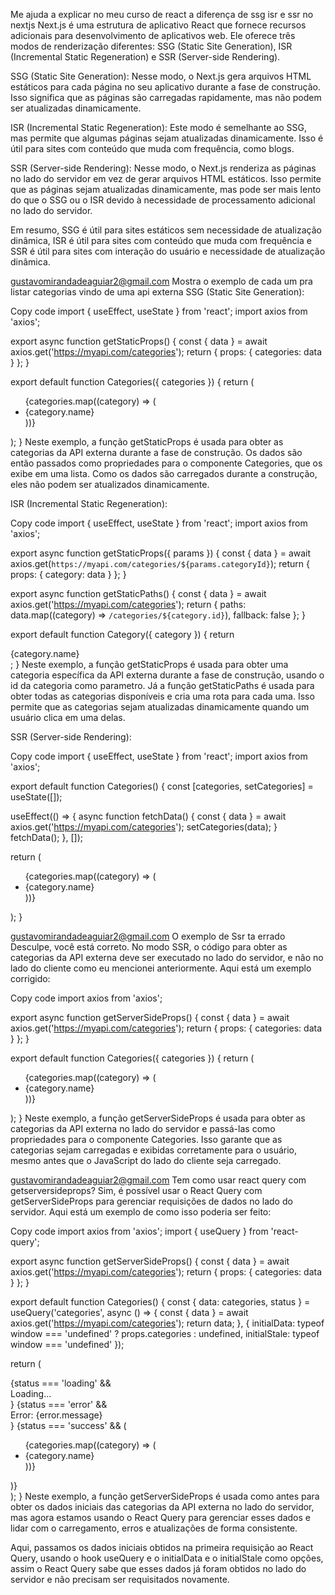 Me ajuda a explicar no meu curso de react a diferença de ssg isr e ssr no nextjs
Next.js é uma estrutura de aplicativo React que fornece recursos adicionais para desenvolvimento de aplicativos web. Ele oferece três modos de renderização diferentes: SSG (Static Site Generation), ISR (Incremental Static Regeneration) e SSR (Server-side Rendering).

SSG (Static Site Generation): Nesse modo, o Next.js gera arquivos HTML estáticos para cada página no seu aplicativo durante a fase de construção. Isso significa que as páginas são carregadas rapidamente, mas não podem ser atualizadas dinamicamente.

ISR (Incremental Static Regeneration): Este modo é semelhante ao SSG, mas permite que algumas páginas sejam atualizadas dinamicamente. Isso é útil para sites com conteúdo que muda com frequência, como blogs.

SSR (Server-side Rendering): Nesse modo, o Next.js renderiza as páginas no lado do servidor em vez de gerar arquivos HTML estáticos. Isso permite que as páginas sejam atualizadas dinamicamente, mas pode ser mais lento do que o SSG ou o ISR devido à necessidade de processamento adicional no lado do servidor.

Em resumo, SSG é útil para sites estáticos sem necessidade de atualização dinâmica, ISR é útil para sites com conteúdo que muda com frequência e SSR é útil para sites com interação do usuário e necessidade de atualização dinâmica.




gustavomirandadeaguiar2@gmail.com
Mostra o exemplo de cada um pra listar categorias vindo de uma api externa
SSG (Static Site Generation):

Copy code
import { useEffect, useState } from 'react';
import axios from 'axios';

export async function getStaticProps() {
  const { data } = await axios.get('https://myapi.com/categories');
  return { props: { categories: data } };
}

export default function Categories({ categories }) {
  return (
    <ul>
      {categories.map((category) => (
        <li key={category.id}>{category.name}</li>
      ))}
    </ul>
  );
}
Neste exemplo, a função getStaticProps é usada para obter as categorias da API externa durante a fase de construção. Os dados são então passados como propriedades para o componente Categories, que os exibe em uma lista. Como os dados são carregados durante a construção, eles não podem ser atualizados dinamicamente.

ISR (Incremental Static Regeneration):

Copy code
import { useEffect, useState } from 'react';
import axios from 'axios';

export async function getStaticProps({ params }) {
  const { data } = await axios.get(`https://myapi.com/categories/${params.categoryId}`);
  return { props: { category: data } };
}

export async function getStaticPaths() {
  const { data } = await axios.get('https://myapi.com/categories');
  return { paths: data.map((category) => `/categories/${category.id}`), fallback: false };
}

export default function Category({ category }) {
  return <div>{category.name}</div>;
}
Neste exemplo, a função getStaticProps é usada para obter uma categoria específica da API externa durante a fase de construção, usando o id da categoria como parametro. Já a função getStaticPaths é usada para obter todas as categorias disponíveis e cria uma rota para cada uma. Isso permite que as categorias sejam atualizadas dinamicamente quando um usuário clica em uma delas.

SSR (Server-side Rendering):

Copy code
import { useEffect, useState } from 'react';
import axios from 'axios';

export default function Categories() {
  const [categories, setCategories] = useState([]);

  useEffect(() => {
    async function fetchData() {
      const { data } = await axios.get('https://myapi.com/categories');
      setCategories(data);
    }
    fetchData();
  }, []);

  return (
    <ul>
      {categories.map((category) => (
        <li key={category.id}>{category.name}</li>
      ))}
    </ul>
  );
}



gustavomirandadeaguiar2@gmail.com
O exemplo de Ssr ta errado
Desculpe, você está correto. No modo SSR, o código para obter as categorias da API externa deve ser executado no lado do servidor, e não no lado do cliente como eu mencionei anteriormente. Aqui está um exemplo corrigido:

Copy code
import axios from 'axios';

export async function getServerSideProps() {
  const { data } = await axios.get('https://myapi.com/categories');
  return { props: { categories: data } };
}

export default function Categories({ categories }) {
  return (
    <ul>
      {categories.map((category) => (
        <li key={category.id}>{category.name}</li>
      ))}
    </ul>
  );
}
Neste exemplo, a função getServerSideProps é usada para obter as categorias da API externa no lado do servidor e passá-las como propriedades para o componente Categories. Isso garante que as categorias sejam carregadas e exibidas corretamente para o usuário, mesmo antes que o JavaScript do lado do cliente seja carregado.




gustavomirandadeaguiar2@gmail.com
Tem como usar react query com getserversideprops?
Sim, é possível usar o React Query com getServerSideProps para gerenciar requisições de dados no lado do servidor. Aqui está um exemplo de como isso poderia ser feito:

Copy code
import axios from 'axios';
import { useQuery } from 'react-query';

export async function getServerSideProps() {
  const { data } = await axios.get('https://myapi.com/categories');
  return { props: { categories: data } };
}

export default function Categories() {
  const { data: categories, status } = useQuery('categories', async () => {
    const { data } = await axios.get('https://myapi.com/categories');
    return data;
  }, {
    initialData: typeof window === 'undefined' ? props.categories : undefined,
    initialStale: typeof window === 'undefined'
  });

  return (
    <div>
      {status === 'loading' && <div>Loading...</div>}
      {status === 'error' && <div>Error: {error.message}</div>}
      {status === 'success' && (
        <ul>
          {categories.map((category) => (
            <li key={category.id}>{category.name}</li>
          ))}
        </ul>
      )}
    </div>
  );
}
Neste exemplo, a função getServerSideProps é usada como antes para obter os dados iniciais das categorias da API externa no lado do servidor, mas agora estamos usando o React Query para gerenciar esses dados e lidar com o carregamento, erros e atualizações de forma consistente.

Aqui, passamos os dados iniciais obtidos na primeira requisição ao React Query, usando o hook useQuery e o initialData e o initialStale como opções, assim o React Query sabe que esses dados já foram obtidos no lado do servidor e não precisam ser requisitados novamente.